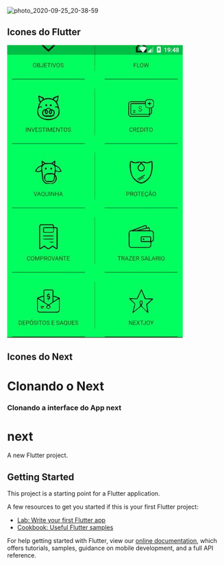 

![photo_2020-09-25_20-38-59](https://user-images.githubusercontent.com/32718131/94324420-33480780-ff70-11ea-98a6-3b267d893576.jpg)



## Icones do Flutter 



![icones_next.jpg](https://github.com/adrian7123/clonando_next/blob/master/next/preview/icones_next.jpg)



## Icones do Next



# Clonando o Next
### Clonando a interface do App next

# next

A new Flutter project.

## Getting Started

This project is a starting point for a Flutter application.

A few resources to get you started if this is your first Flutter project:

- [Lab: Write your first Flutter app](https://flutter.dev/docs/get-started/codelab)
- [Cookbook: Useful Flutter samples](https://flutter.dev/docs/cookbook)

For help getting started with Flutter, view our
[online documentation](https://flutter.dev/docs), which offers tutorials,
samples, guidance on mobile development, and a full API reference.
